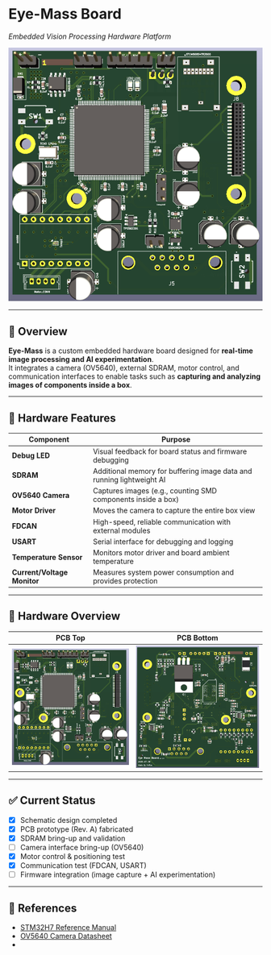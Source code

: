 # Eye-Mass Board  
*Embedded Vision Processing Hardware Platform*

![Hero Image](docs/images/eye-mass-F.png)

---

## 🔎 Overview
**Eye-Mass** is a custom embedded hardware board designed for **real-time image processing and AI experimentation**.  
It integrates a camera (OV5640), external SDRAM, motor control, and communication interfaces to enable tasks such as **capturing and analyzing images of components inside a box**.

---

## 🔧 Hardware Features

| Component               | Purpose                                                                 |
|-------------------------|-------------------------------------------------------------------------|
| **Debug LED**           | Visual feedback for board status and firmware debugging                 |
| **SDRAM**               | Additional memory for buffering image data and running lightweight AI   |
| **OV5640 Camera**       | Captures images (e.g., counting SMD components inside a box)            |
| **Motor Driver**        | Moves the camera to capture the entire box view                         |
| **FDCAN**               | High-speed, reliable communication with external modules                |
| **USART**               | Serial interface for debugging and logging                              |
| **Temperature Sensor**  | Monitors motor driver and board ambient temperature                     |
| **Current/Voltage Monitor** | Measures system power consumption and provides protection           |

---

## 📸 Hardware Overview
| PCB Top | PCB Bottom |
|---------|------------|
| ![Top](docs/images/eye-mass-F.png) | ![Bottom](docs/images/eye-mass-B.png) |

---

## ✅ Current Status
- [x] Schematic design completed
- [x] PCB prototype (Rev. A) fabricated
- [x] SDRAM bring-up and validation
- [ ] Camera interface bring-up (OV5640)
- [x] Motor control & positioning test
- [x] Communication test (FDCAN, USART)
- [ ] Firmware integration (image capture + AI experimentation)

---

## 📑 References
- [STM32H7 Reference Manual](https://www.st.com/resource/en/reference_manual/dm00314099.pdf)  
- [OV5640 Camera Datasheet](https://www.arducam.com/downloads/datasheet/OV5640DS.pdf)
- 
